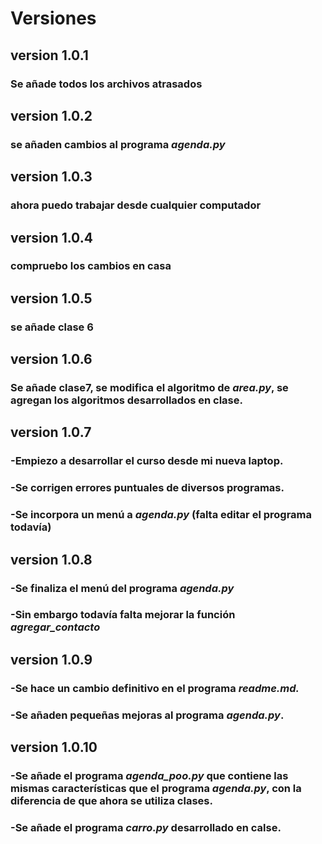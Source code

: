 # Versiones
## version 1.0.1
### Se añade todos los archivos atrasados
## version 1.0.2
### se añaden cambios al programa *agenda.py*
## version 1.0.3
### ahora puedo trabajar desde cualquier computador
## version 1.0.4
### compruebo los cambios en casa
## version 1.0.5
### se añade clase 6
## version 1.0.6
### Se añade clase7, se modifica el algoritmo de *area.py*, se agregan los algoritmos desarrollados en clase.
## version 1.0.7
### -Empiezo a desarrollar el curso desde mi nueva laptop.
### -Se corrigen errores puntuales de diversos programas.
### -Se incorpora un menú a *agenda.py* (falta editar el programa todavía)
## version 1.0.8
### -Se finaliza el menú del programa *agenda.py*
### -Sin embargo todavía falta mejorar la función *agregar_contacto*
## version 1.0.9
### -Se hace un cambio definitivo en el programa *readme.md.*
### -Se añaden pequeñas mejoras al programa *agenda.py*.
## version 1.0.10
### -Se añade el programa *agenda_poo.py* que contiene las mismas características que el programa *agenda.py*, con la diferencia de que ahora se  utiliza clases.
### -Se añade el programa *carro.py* desarrollado en calse.